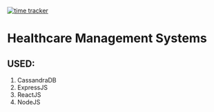 [![time tracker](https://wakatime.com/badge/github/Mugilan-Codes/healthcare-project-node-cassandra.svg)](https://wakatime.com/badge/github/Mugilan-Codes/healthcare-project-node-cassandra)

# Healthcare Management Systems

## USED:

1. CassandraDB
2. ExpressJS
3. ReactJS
4. NodeJS
